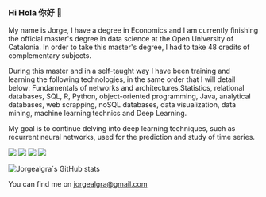 ### Hi Hola 你好 👋

My name is Jorge, I have a degree in Economics and I am currently finishing the official master's degree in data science at the Open University of Catalonia. In order to take this master's degree, I had to take 48 credits of complementary subjects.


During this master and in a self-taught way I have been training and learning the following technologies, in the same order that I will detail below:
Fundamentals of networks and architectures,Statistics, relational databases, SQL, R, Python, object-oriented programming, Java, analytical databases, web scrapping, noSQL databases, data visualization, data mining, machine learning technics and Deep Learning.

My goal is to continue delving into deep learning techniques, such as recurrent neural networks, used for the prediction and study of time series.
<!--
**Jorgealgra/Jorgealgra** is a ✨ _special_ ✨ repository because its `README.md` (this file) appears on your GitHub profile.

Here are some ideas to get you started:

- 🔭 I’m currently working on ...
- 🌱 I’m currently learning ...
- 👯 I’m looking to collaborate on ...
- 🤔 I’m looking for help with ...
- 💬 Ask me about ...
- 📫 How to reach me: ...
- 😄 Pronouns: ...
- ⚡ Fun fact: ...
-->

<!--[![Header](https://raw.githubusercontent.com/MartinHeinz/<OWNER>/<OWNER>/readme_header.png "Header")](https://some-url.dev/)
-->

![](https://img.shields.io/badge/Code-Python-informational?style=flat&logo=python&logoColor=white&color=F4AC04&labelColor=black)
![](https://img.shields.io/badge/Code-R-informational?style=flat&logo=R&logoColor=white&color=F4AC04&labelColor=black)
![](https://img.shields.io/badge/Code-Pandas-informational?style=flat&logo=pandas&logoColor=white&color=F4AC04&labelColor=black)
![](https://img.shields.io/badge/Tools-PostgreSQL-informational?style=flat&logo=PostgreSQL&logoColor=white&color=5B47B9&labelColor=black)



![Jorgealgra´s GitHub stats](https://github-readme-stats.vercel.app/api?username=Jorgealgra&show_icons=true&theme=vision-friendly-dark)

<!-- Actual text -->

You can find me on jorgealgra@gmail.com


